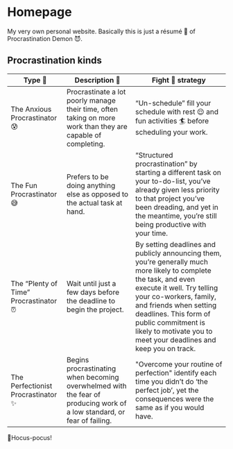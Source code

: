 # Homepage
My very own personal website. Basically this is just a résumé 📄 of Procrastination Demon 😈.

## Procrastination kinds
Type 💬 | Description 📝 | Fight 👊 strategy 
------------ | ------------- | -------------
The Anxious Procrastinator 😰 | Procrastinate a lot poorly manage their time, often taking on more work than they are capable of completing. | “Un-schedule” fill your schedule with rest 😌 and fun activities 🏄 before scheduling your work.
The Fun Procrastinator 😅 | Prefers to be doing anything else as opposed to the actual task at hand. | “Structured procrastination” by starting a different task on your to-do-list, you’ve already given less priority to that project you’ve been dreading, and yet in the meantime, you’re still being productive with your time.
The “Plenty of Time” Procrastinator ⏰ | Wait until just a few days before the deadline to begin the project. | By setting deadlines and publicly announcing them, you’re generally much more likely to complete the task, and even execute it well. Try telling your co-workers, family, and friends when setting deadlines. This form of public commitment is likely to motivate you to meet your deadlines and keep you on track.
The Perfectionist Procrastinator ✨ |  Begins procrastinating when becoming overwhelmed with the fear of producing work of a low standard, or fear of failing. | "Overcome your routine of perfection" identify each time you didn’t do ‘the perfect job’, yet the consequences were the same as if you would have.

🧙Hocus-pocus!
